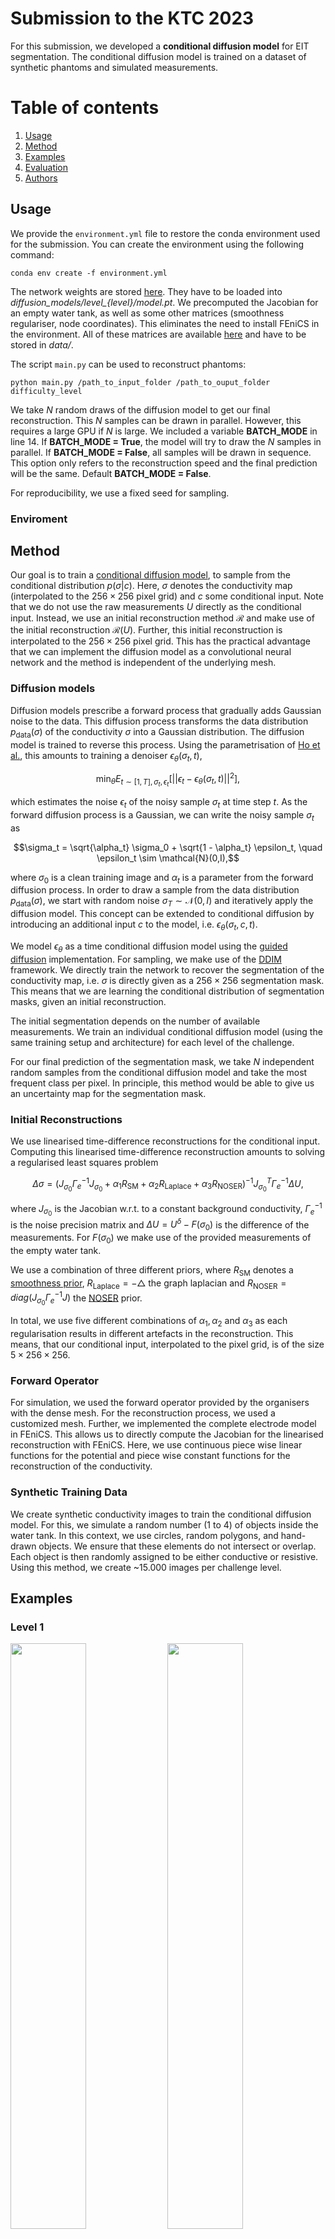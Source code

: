 # Submission to the KTC 2023

For this submission, we developed a **conditional diffusion model** for EIT segmentation. The conditional diffusion model is trained on a dataset of synthetic phantoms and simulated measurements.

# Table of contents 
1. [Usage](#usage)
2. [Method](#method)
3. [Examples](#examples)
4. [Evaluation](#evaluation)
5. [Authors](#authors)

## Usage

We provide the `environment.yml` file to restore the conda environment used for the submission. You can create the environment using the following command:

```
conda env create -f environment.yml
```

The network weights are stored [here](https://seafile.zfn.uni-bremen.de/d/59c291e4bf7d4064a1be/). They have to be loaded into *diffusion_models/level_{level}/model.pt*.
 We precomputed the Jacobian for an empty water tank, as well as some other matrices (smoothness regulariser, node coordinates). This eliminates the need to install FEniCS in the environment. All of these matrices are available [here](https://seafile.zfn.uni-bremen.de/d/9108bc95b2e84cd285f8/) and have to be stored in *data/*.


The script `main.py` can be used to reconstruct phantoms: 

```
python main.py /path_to_input_folder /path_to_ouput_folder difficulty_level
```

We take $N$ random draws of the diffusion model to get our final reconstruction. This $N$ samples can be drawn in parallel. However, this requires a large GPU if $N$ is large. We included a variable **BATCH_MODE** in line 14. If **BATCH_MODE = True**, the model will try to draw the $N$ samples in parallel. If **BATCH_MODE = False**, all samples will be drawn in sequence. This option only refers to the reconstruction speed and the final prediction will be the same. Default **BATCH_MODE = False**. 

For reproducibility, we use a fixed seed for sampling.

### Enviroment

## Method

Our goal is to train a [conditional diffusion model](https://arxiv.org/abs/2111.13606), to sample from the conditional distribution $p(\sigma|c)$. Here, $\sigma$ denotes the conductivity map (interpolated to the $256 \times 256$ pixel grid) and $c$ some conditional input. Note that we do not use the raw measurements $U$ directly as the conditional input. Instead, we use an initial reconstruction method $\mathcal{R}$ and make use of the initial reconstruction $\mathcal{R}(U)$. Further, this initial reconstruction is interpolated to the $256 \times 256$ pixel grid. This has the practical advantage that we can implement the diffusion model as a convolutional neural network and the method is independent of the underlying mesh. 

### Diffusion models

Diffusion models prescribe a forward process that gradually adds Gaussian noise to the data. This diffusion process transforms the data distribution $p_\text{data}(\sigma)$ of the conductivity $\sigma$ into a Gaussian distribution. The diffusion model is trained to reverse this process. Using the parametrisation of [Ho et al.](https://arxiv.org/pdf/2006.11239.pdf), this amounts to training a denoiser $\epsilon_\theta(\sigma_t, t)$,

$$ \min_\theta E_{t \sim [1,T], \sigma_t, \epsilon_t}[ || \epsilon_t - \epsilon_\theta(\sigma_t, t) ||^2], $$

which estimates the noise $\epsilon_t$ of the noisy sample $\sigma_t$ at time step $t$. As the forward diffusion process is a Gaussian, we can write the noisy sample $\sigma_t$ as 

$$\sigma_t = \sqrt{\alpha_t} \sigma_0 + \sqrt{1 - \alpha_t} \epsilon_t, \quad \epsilon_t \sim \mathcal{N}(0,I),$$

where $\sigma_0$ is a clean training image and $\alpha_t$ is a parameter from the forward diffusion process. In order to draw a sample from the data distribution $p_\text{data}(\sigma)$, we start with random noise $\sigma_T \sim \mathcal{N}(0,I)$ and iteratively apply the diffusion model. This concept can be extended to conditional diffusion by introducing an additional input $c$ to the model, i.e. $\epsilon_\theta(\sigma_t,c, t)$.  

We model $\epsilon_\theta$ as a time conditional diffusion model using the [guided diffusion](https://github.com/openai/guided-diffusion/tree/main) implementation. For sampling, we make use of the [DDIM](https://arxiv.org/pdf/2010.02502.pdf) framework. We directly train the network to recover the segmentation of the conductivity map, i.e. $\sigma$ is directly given as a $256 \times 256$ segmentation mask. This means that we are learning the conditional distribution of segmentation masks, given an initial reconstruction. 

The initial segmentation depends on the number of available measurements. We train an individual conditional diffusion model (using the same training setup and architecture) for each level of the challenge. 

For our final prediction of the segmentation mask, we take $N$ independent random samples from the conditional diffusion model and take the most frequent class per pixel.  In principle, this method would be able to give us an uncertainty map for the segmentation mask. 


### Initial Reconstructions

We use linearised time-difference reconstructions for the conditional input. Computing this linearised time-difference reconstruction amounts to solving a regularised least squares problem

$$ \Delta \sigma = (J_{\sigma_0} \Gamma_e^{-1} J_{\sigma_0} + \alpha_1 R_\text{SM} + \alpha_2 R_\text{Laplace} + \alpha_3 R_\text{NOSER})^{-1} J_{\sigma_0}^T \Gamma_e^{-1} \Delta U, $$

where $J_{\sigma_0}$ is the Jacobian w.r.t. to a constant background conductivity, $\Gamma_e^{-1}$ is the noise precision matrix and $\Delta U = U^\delta - F(\sigma_0)$ is the difference of the measurements. For $F(\sigma_0)$ we make use of the provided measurements of the empty water tank. 

We use a combination of three different priors, where $R_\text{SM}$ denotes a [smoothness prior](https://www.fips.fi/KTC2023_Instructions_v3_Oct12.pdf), $R_\text{Laplace}= - \bigtriangleup$ the graph laplacian and $R_\text{NOSER} = diag(J_{\sigma_0} \Gamma_e^{-1} J)$ the [NOSER](https://pubmed.ncbi.nlm.nih.gov/36909677/) prior. 

In total, we use five different combinations of $\alpha_1, \alpha_2$ and $\alpha_3$ as each regularisation results in different artefacts in the reconstruction. This means, that our conditional input, interpolated to the pixel grid, is of the size $5 \times 256 \times 256$. 

### Forward Operator 

For simulation, we used the forward operator provided by the organisers with the dense mesh. For the reconstruction process, we used a customized mesh. Further, we implemented the complete electrode model in FEniCS. This allows us to directly compute the Jacobian for the linearised reconstruction with FEniCS. Here, we use continuous piece wise linear functions for the potential and piece wise constant functions for the reconstruction of the conductivity. 

### Synthetic Training Data

We create synthetic conductivity images to train the conditional diffusion model. For this, we simulate a random number (1 to 4) of objects inside the water tank. In this context, we use circles, random polygons, and hand-drawn objects. We ensure that these elements do not intersect or overlap. Each object is then randomly assigned to be either conductive or resistive. Using this method, we create ~15.000 images per challenge level.

## Examples
### Level 1

<p float="left">
  <img src="examples/level_1/img_1.png" width="49%" />
  <img src="examples/level_1/img_2.png" width="49%" />
</p>

<p float="left">
  <img src="examples/level_1/img_3.png" width="49%" />
  <img src="examples/level_1/img_4.png" width="49%" />
</p>

### Level 2

<p float="left">
  <img src="examples/level_2/img_1.png" width="49%" />
  <img src="examples/level_2/img_2.png" width="49%" />
</p>

<p float="left">
  <img src="examples/level_2/img_3.png" width="49%" />
  <img src="examples/level_2/img_4.png" width="49%" />
</p>


### Level 3

<p float="left">
  <img src="examples/level_3/img_1.png" width="49%" />
  <img src="examples/level_3/img_2.png" width="49%" />
</p>

<p float="left">
  <img src="examples/level_3/img_3.png" width="49%" />
  <img src="examples/level_3/img_4.png" width="49%" />
</p>

### Level 4

<p float="left">
  <img src="examples/level_4/img_1.png" width="49%" />
  <img src="examples/level_4/img_2.png" width="49%" />
</p>

<p float="left">
  <img src="examples/level_4/img_3.png" width="49%" />
  <img src="examples/level_4/img_4.png" width="49%" />
</p>

### Level 5

<p float="left">
  <img src="examples/level_5/img_1.png" width="49%" />
  <img src="examples/level_5/img_2.png" width="49%" />
</p>

<p float="left">
  <img src="examples/level_5/img_3.png" width="49%" />
  <img src="examples/level_5/img_4.png" width="49%" />
</p>

### Level 6

<p float="left">
  <img src="examples/level_6/img_1.png" width="49%" />
  <img src="examples/level_6/img_2.png" width="49%" />
</p>

<p float="left">
  <img src="examples/level_6/img_3.png" width="49%" />
  <img src="examples/level_6/img_4.png" width="49%" />
</p>

### Level 7

<p float="left">
  <img src="examples/level_7/img_1.png" width="49%" />
  <img src="examples/level_7/img_2.png" width="49%" />
</p>

<p float="left">
  <img src="examples/level_7/img_3.png" width="49%" />
  <img src="examples/level_7/img_4.png" width="49%" />
</p>

## Evaluation

We evaluate the conditional diffusion model w.r.t. the [score function](https://www.fips.fi/KTC2023_Instructions_v3_Oct12.pdf) used in the challenge. In the following we present the mean score over the four challenge phantoms:


| Level         |    Score       |
|---------------|----------------|
| 1            | $0.86$       |
| 2            | $0.84$       |
| 3            | $0.83$       |
| 4            | $0.83$       |
| 5            | $0.82$       |
| 6            | $0.72$       |
| 7            | $0.79$       |


## Authors

- Alexander Denker<sup>1</sup>, Tom Freudenberg<sup>1</sup>, Željko Kereta<sup>2</sup>, Imraj RD Singh<sup>2</sup>, Tobias Kluth<sup>1</sup>, Simon Arridge <sup>2</sup>

<sup>1</sup>Center of Industrial Mathematics (ZeTeM), University of Bremen, Bibliothekstr. 5, 28359 Bremen, Germany.

<sup>2</sup>Department of Computer Science, University College London, 66-72 Gower St, WC1E 6EA, London, United Kingdom.
